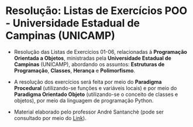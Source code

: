 # Resolução: Listas de Exercícios POO - Universidade Estadual de Campinas (UNICAMP)

* Resolução das Listas de Exercícios 01-06, relacionadas à **Programação Orientada a Objetos**, ministradas pela **Universidade Estadual de Campinas** (UNICAMP), abordando os assuntos: **Estruturas de Programação**, **Classes**, **Herança** e **Polimorfismo**.

* A resolução dos exercícios será feita por meio do **Paradigma Procedural** (utilizando-se funções e variáveis locais) e por meio do **Paradigma Orientado Objeto** (utilizando-se o conceito de classes e objetos), por meio da linguagem de programação Python.  

* Material elaborado pelo professor André Santanchè (pode ser consultado por meio do [Link](https://www.ic.unicamp.br/~santanch/teaching/oop/2015-1/exercicios.html)).
